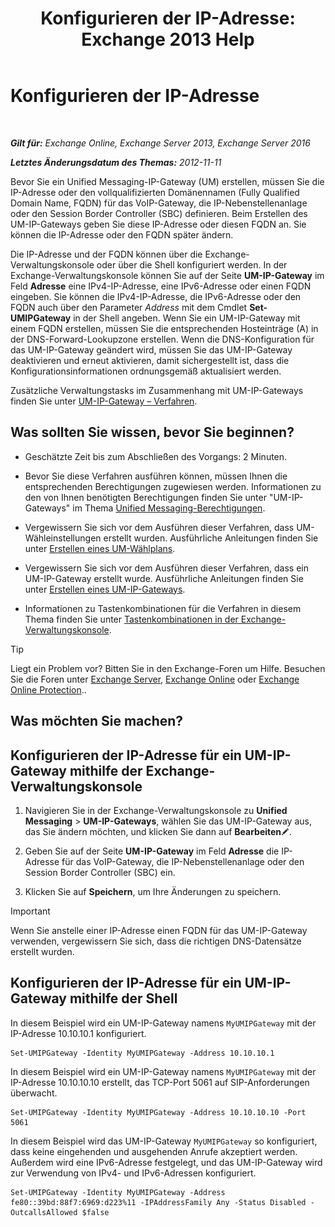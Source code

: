 ﻿---
title: 'Konfigurieren der IP-Adresse: Exchange 2013 Help'
TOCTitle: Konfigurieren der IP-Adresse
ms:assetid: 100541c1-2297-4c46-9602-b304736541a8
ms:mtpsurl: https://technet.microsoft.com/de-de/library/Bb266940(v=EXCHG.150)
ms:contentKeyID: 50475100
ms.date: 04/24/2018
mtps_version: v=EXCHG.150
ms.translationtype: HT
---

# Konfigurieren der IP-Adresse

 

_**Gilt für:** Exchange Online, Exchange Server 2013, Exchange Server 2016_

_**Letztes Änderungsdatum des Themas:** 2012-11-11_

Bevor Sie ein Unified Messaging-IP-Gateway (UM) erstellen, müssen Sie die IP-Adresse oder den vollqualifizierten Domänennamen (Fully Qualified Domain Name, FQDN) für das VoIP-Gateway, die IP-Nebenstellenanlage oder den Session Border Controller (SBC) definieren. Beim Erstellen des UM-IP-Gateways geben Sie diese IP-Adresse oder diesen FQDN an. Sie können die IP-Adresse oder den FQDN später ändern.

Die IP-Adresse und der FQDN können über die Exchange-Verwaltungskonsole oder über die Shell konfiguriert werden. In der Exchange-Verwaltungskonsole können Sie auf der Seite **UM-IP-Gateway** im Feld **Adresse** eine IPv4-IP-Adresse, eine IPv6-Adresse oder einen FQDN eingeben. Sie können die IPv4-IP-Adresse, die IPv6-Adresse oder den FQDN auch über den Parameter *Address* mit dem Cmdlet **Set-UMIPGateway** in der Shell angeben. Wenn Sie ein UM-IP-Gateway mit einem FQDN erstellen, müssen Sie die entsprechenden Hosteinträge (A) in der DNS-Forward-Lookupzone erstellen. Wenn die DNS-Konfiguration für das UM-IP-Gateway geändert wird, müssen Sie das UM-IP-Gateway deaktivieren und erneut aktivieren, damit sichergestellt ist, dass die Konfigurationsinformationen ordnungsgemäß aktualisiert werden.

Zusätzliche Verwaltungstasks im Zusammenhang mit UM-IP-Gateways finden Sie unter [UM-IP-Gateway – Verfahren](um-ip-gateway-procedures-exchange-2013-help.md).

## Was sollten Sie wissen, bevor Sie beginnen?

  - Geschätzte Zeit bis zum Abschließen des Vorgangs: 2 Minuten.

  - Bevor Sie diese Verfahren ausführen können, müssen Ihnen die entsprechenden Berechtigungen zugewiesen werden. Informationen zu den von Ihnen benötigten Berechtigungen finden Sie unter "UM-IP-Gateways" im Thema [Unified Messaging-Berechtigungen](unified-messaging-permissions-exchange-2013-help.md).

  - Vergewissern Sie sich vor dem Ausführen dieser Verfahren, dass UM-Wähleinstellungen erstellt wurden. Ausführliche Anleitungen finden Sie unter [Erstellen eines UM-Wählplans](create-a-um-dial-plan-exchange-2013-help.md).

  - Vergewissern Sie sich vor dem Ausführen dieser Verfahren, dass ein UM-IP-Gateway erstellt wurde. Ausführliche Anleitungen finden Sie unter [Erstellen eines UM-IP-Gateways](create-a-um-ip-gateway-exchange-2013-help.md).

  - Informationen zu Tastenkombinationen für die Verfahren in diesem Thema finden Sie unter [Tastenkombinationen in der Exchange-Verwaltungskonsole](keyboard-shortcuts-in-the-exchange-admin-center-exchange-online-protection-help.md).


> [!TIP]
> Liegt ein Problem vor? Bitten Sie in den Exchange-Foren um Hilfe. Besuchen Sie die Foren unter <A href="https://go.microsoft.com/fwlink/p/?linkid=60612">Exchange Server</A>, <A href="https://go.microsoft.com/fwlink/p/?linkid=267542">Exchange Online</A> oder <A href="https://go.microsoft.com/fwlink/p/?linkid=285351">Exchange Online Protection</A>..



## Was möchten Sie machen?

## Konfigurieren der IP-Adresse für ein UM-IP-Gateway mithilfe der Exchange-Verwaltungskonsole

1.  Navigieren Sie in der Exchange-Verwaltungskonsole zu **Unified Messaging** \> **UM-IP-Gateways**, wählen Sie das UM-IP-Gateway aus, das Sie ändern möchten, und klicken Sie dann auf **Bearbeiten**![Bearbeitungssymbol](images/Bb124582.6f53ccb2-1f13-4c02-bea0-30690e6ea71d(EXCHG.150).gif "Bearbeitungssymbol").

2.  Geben Sie auf der Seite **UM-IP-Gateway** im Feld **Adresse** die IP-Adresse für das VoIP-Gateway, die IP-Nebenstellenanlage oder den Session Border Controller (SBC) ein.

3.  Klicken Sie auf **Speichern**, um Ihre Änderungen zu speichern.


> [!IMPORTANT]
> Wenn Sie anstelle einer IP-Adresse einen FQDN für das UM-IP-Gateway verwenden, vergewissern Sie sich, dass die richtigen DNS-Datensätze erstellt wurden.



## Konfigurieren der IP-Adresse für ein UM-IP-Gateway mithilfe der Shell

In diesem Beispiel wird ein UM-IP-Gateway namens `MyUMIPGateway` mit der IP-Adresse 10.10.10.1 konfiguriert.

    Set-UMIPGateway -Identity MyUMIPGateway -Address 10.10.10.1

In diesem Beispiel wird ein UM-IP-Gateway namens `MyUMIPGateway` mit der IP-Adresse 10.10.10.10 erstellt, das TCP-Port 5061 auf SIP-Anforderungen überwacht.

    Set-UMIPGateway -Identity MyUMIPGateway -Address 10.10.10.10 -Port 5061

In diesem Beispiel wird das UM-IP-Gateway `MyUMIPGateway` so konfiguriert, dass keine eingehenden und ausgehenden Anrufe akzeptiert werden. Außerdem wird eine IPv6-Adresse festgelegt, und das UM-IP-Gateway wird zur Verwendung von IPv4- und IPv6-Adressen konfiguriert.

    Set-UMIPGateway -Identity MyUMIPGateway -Address fe80::39bd:88f7:6969:d223%11 -IPAddressFamily Any -Status Disabled -OutcallsAllowed $false

